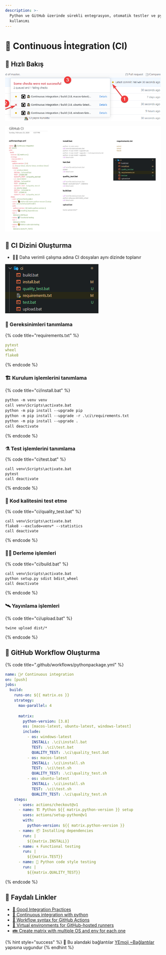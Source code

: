 ```yaml
---
description: >-
  Python ve GitHub üzerinde sürekli entegrasyon, otomatik testler ve pytest
  kullanımı
---
```


# 🔄 Continuous İntegration \(CI\)

## 👀 Hızlı Bakış

![](../.gitbook/assets/github_ci_example.png)

![](../.gitbook/assets/ci_fast_notes.png)

## 📂 CI Dizini Oluşturma

* 👨‍💼 Daha verimli çalışma adına CI dosyaları aynı dizinde toplanır

![](../.gitbook/assets/ci_folder_structure.png)

### 📃 Gereksinimleri tanımlama

{% code title="requirements.txt" %}
```yaml
pytest
wheel
flake8
```
{% endcode %}

### 🏗️ Kurulum işlemlerini tanımlama

{% code title="ci/install.bat" %}
```bash
python -m venv venv
call venv\Scripts\activate.bat
python -m pip install --upgrade pip
python -m pip install --upgrade -r .\ci\requirements.txt
python -m pip install --upgrade .
call deactivate

```
{% endcode %}

### ⚗️ Test işlemlerini tanımlama

{% code title="ci/test.bat" %}
```text
call venv\Scripts\activate.bat
pytest
call deactivate

```
{% endcode %}

### 🧪 Kod kalitesini test etme

{% code title="ci/quality\_test.bat" %}
```text
call venv\Scripts\activate.bat
flake8 --exclude=venv* --statistics
call deactivate

```
{% endcode %}

### 👷‍♂️ Derleme işlemleri

{% code title="ci/build.bat" %}
```text
call venv\Scripts\activate.bat
python setup.py sdist bdist_wheel
call deactivate

```
{% endcode %}

### 🛰️ Yayınlama işlemleri

{% code title="ci/upload.bat" %}
```text
twine upload dist/*
```
{% endcode %}

## 🔀 GitHub Workflow Oluşturma

{% code title=".github/workflows/pythonpackage.yml" %}
```yaml
name: 🕵️‍♂️ Continuous integration
on: [push]
jobs:
  build:
    runs-on: ${{ matrix.os }}
    strategy:
      max-parallel: 4
      
      matrix:
        python-version: [3.8]
        os: [macos-latest, ubuntu-latest, windows-latest]
        include:
          - os: windows-latest
            INSTALL: .\ci\install.bat
            TEST: .\ci\test.bat
            QUALITY_TEST: .\ci\quality_test.bat
          - os: macos-latest
            INSTALL: .\ci\install.sh
            TEST: .\ci\test.sh
            QUALITY_TEST: .\ci\quality_test.sh
          - os: ubuntu-latest
            INSTALL: .\ci\install.sh
            TEST: .\ci\test.sh
            QUALITY_TEST: .\ci\quality_test.sh
    steps:
      - uses: actions/checkout@v1
      - name: 🏗️ Python ${{ matrix.python-version }} setup
        uses: actions/setup-python@v1
        with:
          python-version: ${{ matrix.python-version }}
      - name: 📦 Installing dependencies
        run: |
          ${{matrix.INSTALL}}
      - name: ⚗️ Functional testing
        run: |
          ${{matrix.TEST}}
      - name: 🧐 Python code style testing
        run: |
          ${{matrix.QUALITY_TEST}}
```
{% endcode %}

## 🔗 Faydalı Linkler

* [📖 Good Integration Practices](https://docs.pytest.org/en/latest/goodpractices.html)
* [📃 Continuous integration with python](https://realpython.com/python-continuous-integration/)
* [📖 Workflow syntax for GitHub Actions](https://help.github.com/en/actions/reference/workflow-syntax-for-github-actions)
* [📖 Virtual environments for GitHub-hosted runners](https://help.github.com/en/actions/reference/virtual-environments-for-github-hosted-runners)
* [👪 Create matrix with multiple OS and env for each one](https://github.community/t5/GitHub-Actions/Create-matrix-with-multiple-OS-and-env-for-each-one/td-p/38339)

{% hint style="success" %}
🚀 Bu alandaki bağlantılar [YEmoji ~Bağlantılar](https://emoji.yemreak.com/kullanim/baglantilar) yapısına uygundur
{% endhint %}

